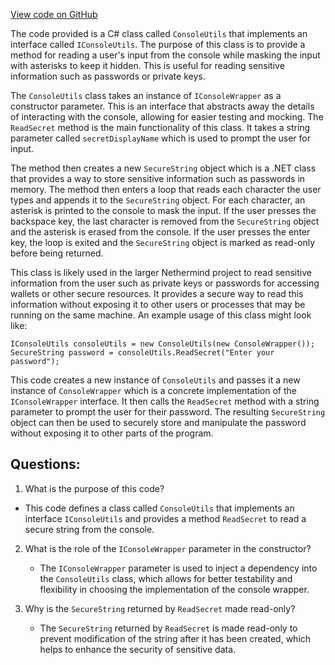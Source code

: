 [View code on GitHub](https://github.com/NethermindEth/nethermind/src/Nethermind/Nethermind.KeyStore/ConsoleHelpers/ConsoleUtils.cs)

The code provided is a C# class called `ConsoleUtils` that implements an interface called `IConsoleUtils`. The purpose of this class is to provide a method for reading a user's input from the console while masking the input with asterisks to keep it hidden. This is useful for reading sensitive information such as passwords or private keys.

The `ConsoleUtils` class takes an instance of `IConsoleWrapper` as a constructor parameter. This is an interface that abstracts away the details of interacting with the console, allowing for easier testing and mocking. The `ReadSecret` method is the main functionality of this class. It takes a string parameter called `secretDisplayName` which is used to prompt the user for input.

The method then creates a new `SecureString` object which is a .NET class that provides a way to store sensitive information such as passwords in memory. The method then enters a loop that reads each character the user types and appends it to the `SecureString` object. For each character, an asterisk is printed to the console to mask the input. If the user presses the backspace key, the last character is removed from the `SecureString` object and the asterisk is erased from the console. If the user presses the enter key, the loop is exited and the `SecureString` object is marked as read-only before being returned.

This class is likely used in the larger Nethermind project to read sensitive information from the user such as private keys or passwords for accessing wallets or other secure resources. It provides a secure way to read this information without exposing it to other users or processes that may be running on the same machine. An example usage of this class might look like:

```
IConsoleUtils consoleUtils = new ConsoleUtils(new ConsoleWrapper());
SecureString password = consoleUtils.ReadSecret("Enter your password");
```

This code creates a new instance of `ConsoleUtils` and passes it a new instance of `ConsoleWrapper` which is a concrete implementation of the `IConsoleWrapper` interface. It then calls the `ReadSecret` method with a string parameter to prompt the user for their password. The resulting `SecureString` object can then be used to securely store and manipulate the password without exposing it to other parts of the program.
## Questions: 
 1. What is the purpose of this code?
   - This code defines a class called `ConsoleUtils` that implements an interface `IConsoleUtils` and provides a method `ReadSecret` to read a secure string from the console.

2. What is the role of the `IConsoleWrapper` parameter in the constructor?
   - The `IConsoleWrapper` parameter is used to inject a dependency into the `ConsoleUtils` class, which allows for better testability and flexibility in choosing the implementation of the console wrapper.

3. Why is the `SecureString` returned by `ReadSecret` made read-only?
   - The `SecureString` returned by `ReadSecret` is made read-only to prevent modification of the string after it has been created, which helps to enhance the security of sensitive data.